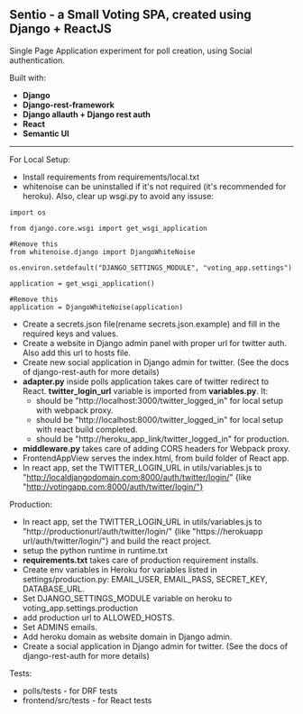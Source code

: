 ## **Sentio - a Small Voting SPA, created using Django + ReactJS**

Single Page Application experiment for poll creation, using Social authentication.

Built with:

- **Django**
- **Django-rest-framework**
- **Django allauth + Django rest auth**
- **React**
- **Semantic UI**

---

For Local Setup:

- Install requirements from requirements/local.txt
- whitenoise can be uninstalled if it's not required (it's recommended for heroku). Also, clear up wsgi.py to avoid any issuse:

```
import os

from django.core.wsgi import get_wsgi_application

#Remove this
from whitenoise.django import DjangoWhiteNoise

os.environ.setdefault("DJANGO_SETTINGS_MODULE", "voting_app.settings")

application = get_wsgi_application()

#Remove this
application = DjangoWhiteNoise(application)
```

- Create a secrets.json file(rename secrets.json.example) and fill in the required keys and values.
- Create a website in Django admin panel with proper url for twitter auth. Also add this url to hosts file.
- Create new social application in Django admin for twitter. (See the docs of django-rest-auth for more details)
- **adapter.py** inside polls application takes care of twitter redirect to React. **twitter_login_url** variable is imported from **variables.py**. It:
  - should be "http://localhost:3000/twitter_logged_in" for local setup with webpack proxy.
  - should be "http://localhost:8000/twitter_logged_in" for local setup with react build completed.
  - should be "http://heroku_app_link/twitter_logged_in" for production.
- **middleware.py** takes care of adding CORS headers for Webpack proxy.
- FrontendAppView serves the index.html, from build folder of React app.
- In react app, set the TWITTER_LOGIN_URL in utils/variables.js to "http://localdjangodomain.com:8000/auth/twitter/login/" {like "http://votingapp.com:8000/auth/twitter/login/"}

Production:

- In react app, set the TWITTER_LOGIN_URL in utils/variables.js to "http://productionurl/auth/twitter/login/" {like "https://herokuapp url/auth/twitter/login/"} and build the react project.
- setup the python runtime in runtime.txt
- **requirements.txt** takes care of production requirement installs.
- Create env variables in Heroku for variables listed in settings/production.py: EMAIL_USER, EMAIL_PASS, SECRET_KEY, DATABASE_URL.
- Set DJANGO_SETTINGS_MODULE variable on heroku to voting_app.settings.production
- add production url to ALLOWED_HOSTS.
- Set ADMINS emails.
- Add heroku domain as website domain in Django admin.
- Create a social application in Django admin for twitter. (See the docs of django-rest-auth for more details)

Tests:

- polls/tests - for DRF tests
- frontend/src/tests - for React tests
